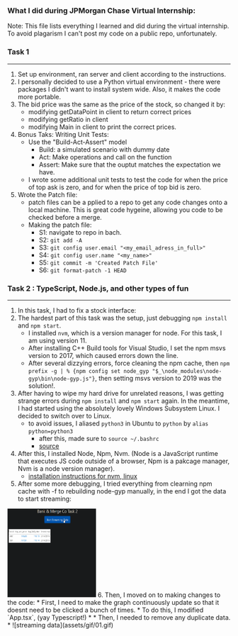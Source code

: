 ### What I did during JPMorgan Chase Virtual Internship:

Note: This file lists everything I learned and did during the virtual internship. To avoid plagarism I can't post my code on a public repo, unfortunately.

### Task 1
---

1. Set up environment, ran server and client according to the instructions.
2. I personally decided to use a Python virtual environment - there were packages I didn't want to install system wide. Also, it makes the code more portable.
3. The bid price was the same as the price of the stock, so changed it by:
    * modifying getDataPoint in client to return correct prices
    * modifying getRatio in client
    * modifying Main in client to print the correct prices.
4. Bonus Taks: Writing Unit Tests:
    * Use the "Build-Act-Assert" model
        * Build: a simulated scenario with dummy date
        * Act: Make operations and call on the function
        * Assert: Make sure that the ouptut matches the expectation we have.
    * I wrote some additional unit tests to test the code for when the price of top ask is zero, and for when the price of top bid is zero.
5. Wrote the Patch file:
    * patch files can be a pplied to a repo to get any code changes onto a local machine. This is great code hygeine, allowing you code to be checked before a merge.
    * Making the patch file:
        * S1: navigate to repo in bach.
        * S2: `git add -A`
        * S3: `git config user.email "<my_email_adress_in_full>"`
        * S4: `git config user.name "<my_name>"`
        * S5: `git commit -m 'Created Patch File'`
        * S6: `git format-patch -1 HEAD`

### Task 2 : TypeScript, Node.js, and other types of fun
---

1. In this task, I had to fix a stock interface:
2. The hardest part of this task was the setup, just debugging `npm install` and `npm start`.
    * I installed `nvm`, which is a version manager for node. For this task, I am using version 11.
    * After installing C++ Build tools for Visual Studio, I set the npm msvs version to 2017, which caused errors down the line.
    * After several dizzying errors, force cleaning the npm cache, then `npm prefix -g | % {npm config set node_gyp "$_\node_modules\node-gyp\bin\node-gyp.js"}`, then setting msvs version to 2019 was the solution!.
3. After having to wipe my hard drive for unrelated reasons, I was getting strange errors during `npm install` and `npm start` again. In the meantime, I had started using the absolutely lovely Windows Subsystem Linux. I decided to switch over to Linux.
    * to avoid issues, I aliased `python3` in Ubuntu to `python` by `alias python=python3`
        * after this, made sure to `source ~/.bashrc`
        * [source](https://askubuntu.com/questions/320996/how-to-make-python-program-command-execute-python-3)
4. After this, I installed Node, Npm, Nvm. (Node is a JavaScript runtime that executes JS code outside of a browser, Npm is a pakcage manager, Nvm is a node version manager).
    * [installation instructions for nvm, linux](https://github.com/nvm-sh/nvm#install--update-script)
5. After some more debugging, I tried everything from clearning npm cache with -f to rebuilding node-gyp manually, in the end I got the data to start streaming:
<img src="assets/gif/01.gif" width="200" height="200" />
6. Then, I moved on to making changes to the code:
    * First, I need to make the graph continuously update so that it doesnt need to be clicked a bunch of times.
        * To do this, I modified `App.tsx`, (yay Typescript!)
        *
    * Then, I needed to remove any duplicate data.
    * ![streaming data](assets/gif/01.gif)

